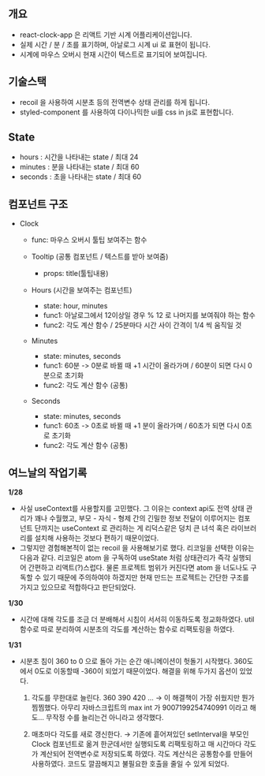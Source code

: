 ## **개요**

- react-clock-app 은 리액트 기반 시계 어플리케이션입니다.
- 실제 시간 / 분 / 초를 표기하며, 아날로그 시계 ui 로 표현이 됩니다.
- 시계에 마우스 오버시 현재 시간이 텍스트로 표기되어 보여집니다. 


## **기술스택**

- recoil 을 사용하여 시분초 등의 전역변수 상태 관리를 하게 됩니다.
- styled-component 를 사용하여 다이나믹한 ui를 css in js로 표현합니다.

## **State**

- hours : 시간을 나타내는 state / 최대 24
- minutes : 분을 나타내는 state / 최대 60
- seconds : 초을 나타내는 state / 최대 60

## **컴포넌트 구조**

  - Clock
    - func: 마우스 오버시 툴팁 보여주는 함수
    
    - Tooltip (공통 컴포넌트 / 텍스트를 받아 보여줌)
      - props: title(툴팁내용)
      
    - Hours (시간을 보여주는 컴포넌트)
      - state: hour, minutes
      - func1: 아날로그에서 12이상일 경우 % 12 로 나머지를 보여줘야 하는 함수
      - func2: 각도 계산 함수 / 25분마다 시간 사이 간격이 1/4 씩 움직일 것
      
    - Minutes
      - state: minutes, seconds 
      - func1: 60분 -> 0분로 바뀔 때 +1 시간이 올라가며 / 60분이 되면 다시 0분으로 초기화
      - func2: 각도 계산 함수 (공통)
      
    - Seconds
      - state: minutes, seconds 
      - func1: 60초 -> 0초로 바뀔 때 +1 분이 올라가며 / 60초가 되면 다시 0초로 초기화
      - func2: 각도 계산 함수 (공통)
     
## 여느날의 작업기록

**1/28**
- 사실 useContext를 사용할지를 고민했다. 그 이유는 context api도 전역 상태 관리가 꽤나 수월했고, 부모 - 자식 - 형제 간의 긴밀한 정보 전달이 이루어지는 컴포넌트 단까지는 useContext 로 관리하는 게 리덕스같은 덩치 큰 녀석 혹은 라이브러리를 설치해 사용하는 것보다 편하기 때문이었다. 
- 그렇지만 경험해본적이 없는 recoil 을 사용해보기로 했다. 리코일을 선택한 이유는 다음과 같다. 리코일은 atom 을 구독하여 useState 처럼 상태관리가 즉각 실행되어 간편하고 리액트(?)스럽다. 물론 프로젝트 범위가 커진다면 atom 을 너도나도 구독할 수 있기 때문에 주의하여야 하겠지만 현재 만드는 프로젝트는 간단한 구조를 가지고 있으므로 적합하다고 판단되었다.

**1/30**
- 시간에 대해 각도를 조금 더 분배해서 시침이 서서히 이동하도록 정교화하였다. util 함수로 따로 분리하여 시분초의 각도를 계산하는 함수로 리팩토링을 하였다.

**1/31**
- 시분초 침이 360 to 0 으로 돌아 가는 순간 애니메이션이 헛돌기 시작했다. 360도에서 0도로 이동할때 -360이 되었기 때문이었다. 해결을 위해 두가지 옵션이 있었다.
  1. 각도를 무한대로 늘린다. 360 390 420 ...
     → 이 해결책이 가장 쉬웠지만 뭔가 찜찜했다. 아무리 자바스크립트의 max int 가 9007199254740991 이라고 해도... 무작정 수를 늘리는건 아니라고 생각했다.
     
  2. 매초마다 각도를 새로 갱신한다.
     → 기존에 흩어져있던 setInterval을 부모인 Clock 컴포넌트로 옮겨 한군데서만 실행되도록 리팩토링하고 매 시간마다 각도가 계산되어 전역변수로 저장되도록 하였다. 각도 계산식은 공통함수를 만들어 사용하였다. 코드도 깔끔해지고 불필요한 호출을 줄일 수 있게 되었다.
     
